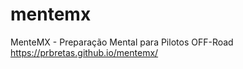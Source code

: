 # mentemx
MenteMX - Preparação Mental para Pilotos OFF-Road
<br>
https://prbretas.github.io/mentemx/
